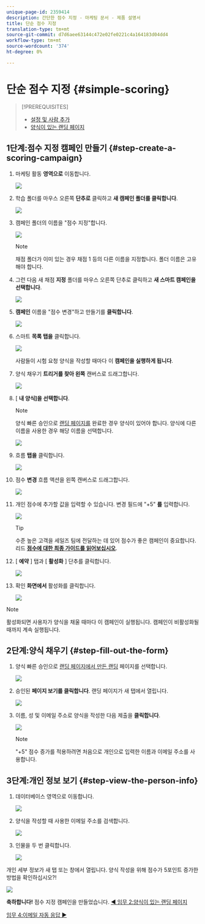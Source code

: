 ```yaml
---
unique-page-id: 2359414
description: 간단한 점수 지정 - 마케팅 문서 - 제품 설명서
title: 단순 점수 지정
translation-type: tm+mt
source-git-commit: d7d6aee63144c472e02fe0221c4a164183d04dd4
workflow-type: tm+mt
source-wordcount: '374'
ht-degree: 0%

---
```



# 단순 점수 지정 {#simple-scoring}

>[!PREREQUISITES]
>
>* [설정 및 사람 추가](get-set-up-and-add-a-person.md)
>* [양식이 있는 랜딩 페이지](landing-page-with-a-form.md)


## 1단계:점수 지정 캠페인 만들기 {#step-create-a-scoring-campaign}

1. 마케팅 활동 **영역으로** 이동합니다.

   ![](assets/ma-1.png)

1. 학습 폴더를 마우스 오른쪽 **단추로** 클릭하고 **새 캠페인 폴더를 클릭합니다**.

   ![](assets/two-2.png)

1. 캠페인 폴더의 이름을 &quot;점수 지정&quot;합니다.

   ![](assets/three-1.png)

   >[!NOTE]
   >
   >채점 폴더가 이미 있는 경우 채점 1 등의 다른 이름을 지정합니다. 폴더 이름은 고유해야 합니다.

1. 그런 다음 새 채점 **지정** 폴더를 마우스 오른쪽 단추로 클릭하고 **새 스마트 캠페인을 선택합니다**.

   ![](assets/four.png)

1. **캠페인** 이름을 &quot;점수 변경&quot;하고 만들기를 **클릭합니다**.

   ![](assets/five-1.png)

1. 스마트 **목록 탭을** 클릭합니다.

   ![](assets/six-1.png)

   사람들이 시험 요청 양식을 작성할 때마다 이 **캠페인을 실행하게 됩니다**.

1. 양식 채우기 **트리거를 찾아 왼쪽** 캔버스로 드래그합니다.

   ![](assets/image2014-9-24-11-3a43-3a35.png)

1. [ **내 양식]을 선택합니다**.

   >[!NOTE]
   >
   >양식 빠른 승인으로 [랜딩 페이지를](/help/marketo/getting-started/quick-wins/landing-page-with-a-form.md) 완료한 경우 양식이 있어야 합니다. 양식에 다른 이름을 사용한 경우 해당 이름을 선택합니다.

   ![](assets/image2014-9-24-11-3a44-3a16.png)

1. 흐름 **탭을** 클릭합니다.

   ![](assets/image2014-9-24-11-3a44-3a33.png)

1. 점수 **변경** 흐름 액션을 왼쪽 캔버스로 드래그합니다.

   ![](assets/image2014-9-24-11-3a44-3a45.png)

1. 개인 점수에 추가할 값을 입력할 수 있습니다. 변경 필드에 &quot;+5&quot; **를** 입력합니다.

   ![](assets/eleven-1.png)

   >[!TIP]
   >
   >수준 높은 고객을 세일즈 팀에 전달하는 데 있어 점수가 좋은 캠페인이 중요합니다. 리드 [**점수에 대한 최종 가이드를 읽어보십시오**](https://www.marketo.com/definitive-guides/lead-scoring/).

1. [ **예약** ] 탭과 [ **활성화** ] 단추를 클릭합니다.

   ![](assets/twelve-1.png)

1. 확인 **화면에서** 활성화를 클릭합니다.

   ![](assets/thirteen-1.png)

>[!NOTE]
>
>활성화되면 사용자가 양식을 채울 때마다 이 캠페인이 실행됩니다. 캠페인이 비활성화될 때까지 계속 실행됩니다.

## 2단계:양식 채우기 {#step-fill-out-the-form}

1. 양식 빠른 승인으로 [랜딩 페이지에서 만든 랜딩](/help/marketo/getting-started/quick-wins/landing-page-with-a-form.md) 페이지를 선택합니다.

   ![](assets/fourteen-1.png)

1. 승인된 **페이지 보기를 클릭합니다**. 랜딩 페이지가 새 탭에서 열립니다.

   ![](assets/image2014-9-24-11-3a47-3a51.png)

1. 이름, 성 및 이메일 주소로 양식을 작성한 다음 제출을 **클릭합니다**.

   ![](assets/image2014-9-24-11-3a47-3a59.png)

   >[!NOTE]
   >
   >&quot;+5&quot; 점수 증가를 적용하려면 처음으로 개인으로 입력한 이름과 이메일 주소를 사용합니다.

## 3단계:개인 정보 보기 {#step-view-the-person-info}

1. 데이터베이스 영역으로 이동합니다.

   ![](assets/db-2.png)

1. 양식을 작성할 때 사용한 이메일 주소를 검색합니다.

   ![](assets/eighteen.png)

1. 인물을 두 번 클릭합니다.

   ![](assets/nineteen.png)

개인 세부 정보가 새 탭 또는 창에서 열립니다. 양식 작성을 위해 점수가 5포인트 증가한 방법을 확인하십시오?!

![](assets/twenty.png)

**축하합니다!** 점수 지정 캠페인을 만들었습니다.
[◄ 임무 2:양식이 있는 랜딩 페이지](/help/marketo/getting-started/quick-wins/landing-page-with-a-form.md)

[임무 4:이메일 자동 응답 ►](/help/marketo/getting-started/quick-wins/email-auto-response.md)
